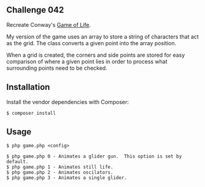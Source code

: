 ## Challenge 042
Recreate Conway's [Game of Life](https://en.wikipedia.org/wiki/Conway%27s_Game_of_Life).

My version of the game uses an array to store a string of characters that act as the grid.  The class converts a given point
into the array position.

When a grid is created, the corners and side points are stored for easy comparison of where a given point lies in order
to process what surrounding points need to be checked.

## Installation

Install the vendor dependencies with Composer:

    $ composer install

## Usage

    $ php game.php <config>
    
    $ php game.php 0 - Animates a glider gun.  This option is set by default.
    $ php game.php 1 - Animates still life.
    $ php game.php 2 - Animates oscilators.
    $ php game.php 3 - Animates a single glider.
    
